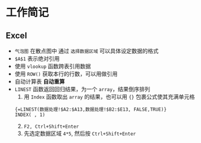 # 工作简记

## Excel
+ `气泡图` 在散点图中
  通过 `选择数据区域` 可以具体设定数据的格式
+ `$A$1` 表示绝对引用
+ 使用 `vlookup` 函数跨表引用数据
+ 使用 `ROW()` 获取本行的行数，可以用做引用
+ 自动计算表 **自动重算**
+ `LINEST` 函数返回回归结果，为一个 `array`，结果倒序排列
  1. 用 `Index` 函数取出 `array` 的结果，也可以用 `{}` 包裹公式使其充满单元格
    ```Excel
    {=LINEST(数据处理!$A2:$A13,数据处理!$B2:$E13, FALSE,TRUE)}
    INDEX( , 1)
    ```
  2. `F2, Ctrl+Shift+Enter`
  3. 先选定数据区域 `4*5`, 然后按 `Ctrl+Shift+Enter`
